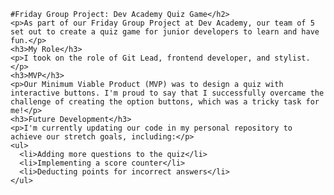 
    #Friday Group Project: Dev Academy Quiz Game</h2>
    <p>As part of our Friday Group Project at Dev Academy, our team of 5 set out to create a quiz game for junior developers to learn and have fun.</p>
    <h3>My Role</h3>
    <p>I took on the role of Git Lead, frontend developer, and stylist.</p>
    <h3>MVP</h3>
    <p>Our Minimum Viable Product (MVP) was to design a quiz with interactive buttons. I'm proud to say that I successfully overcame the challenge of creating the option buttons, which was a tricky task for me!</p>
    <h3>Future Development</h3>
    <p>I'm currently updating our code in my personal repository to achieve our stretch goals, including:</p>
    <ul>
      <li>Adding more questions to the quiz</li>
      <li>Implementing a score counter</li>
      <li>Deducting points for incorrect answers</li>
    </ul>

